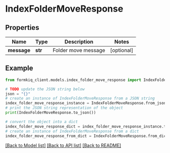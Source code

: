 # IndexFolderMoveResponse


## Properties

Name | Type | Description | Notes
------------ | ------------- | ------------- | -------------
**message** | **str** | Folder move message | [optional] 

## Example

```python
from formkiq_client.models.index_folder_move_response import IndexFolderMoveResponse

# TODO update the JSON string below
json = "{}"
# create an instance of IndexFolderMoveResponse from a JSON string
index_folder_move_response_instance = IndexFolderMoveResponse.from_json(json)
# print the JSON string representation of the object
print(IndexFolderMoveResponse.to_json())

# convert the object into a dict
index_folder_move_response_dict = index_folder_move_response_instance.to_dict()
# create an instance of IndexFolderMoveResponse from a dict
index_folder_move_response_from_dict = IndexFolderMoveResponse.from_dict(index_folder_move_response_dict)
```
[[Back to Model list]](../README.md#documentation-for-models) [[Back to API list]](../README.md#documentation-for-api-endpoints) [[Back to README]](../README.md)


